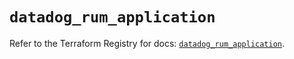 # `datadog_rum_application`

Refer to the Terraform Registry for docs: [`datadog_rum_application`](https://registry.terraform.io/providers/datadog/datadog/3.34.0/docs/resources/rum_application).
